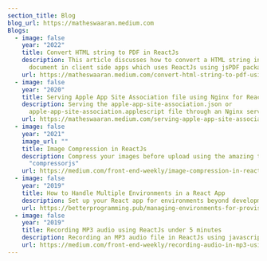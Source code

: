 ```yaml
---
section_title: Blog
blog_url: https://matheswaaran.medium.com
Blogs:
  - image: false
    year: "2022"
    title: Convert HTML string to PDF in ReactJs
    description: This article discusses how to convert a HTML string into a PDF
      document in client side apps which uses ReactJs using jsPDF package.
    url: https://matheswaaran.medium.com/convert-html-string-to-pdf-using-jspdf-in-reactjs-255aba2d76a2
  - image: false
    year: "2020"
    title: Serving Apple App Site Association file using Nginx for React Apps
    description: Serving the apple-app-site-association.json or
      apple-app-site-association.applescript file through an Nginx server.
    url: https://matheswaaran.medium.com/serving-apple-app-site-association-file-using-nginx-for-react-apps-89b2d48a9fa4
  - image: false
    year: "2021"
    image_url: ""
    title: Image Compression in ReactJs
    description: Compress your images before upload using the amazing tool called
      "compressorjs"
    url: https://medium.com/front-end-weekly/image-compression-in-reactjs-a07ec0066b24
  - image: false
    year: "2019"
    title: How to Handle Multiple Environments in a React App
    description: Set up your React app for environments beyond development and production.
    url: https://betterprogramming.pub/managing-environments-for-provisional-builds-with-react-app-1fb411e3597
  - image: false
    year: "2019"
    title: Recording MP3 audio using ReactJs under 5 minutes
    description: Recording an MP3 audio file in ReactJs using javascript in under 5 minutes.
    url: https://medium.com/front-end-weekly/recording-audio-in-mp3-using-reactjs-under-5-minutes-5e960defaf10
---
```


